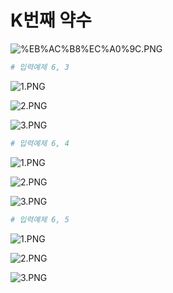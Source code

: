 #  K번째 약수

![%EB%AC%B8%EC%A0%9C.PNG](attachment:%EB%AC%B8%EC%A0%9C.PNG)


```python
# 입력예제 6, 3
```

![1.PNG](attachment:1.PNG)

![2.PNG](attachment:2.PNG)

![3.PNG](attachment:3.PNG)


```python
# 입력예제 6, 4
```

![1.PNG](attachment:1.PNG)

![2.PNG](attachment:2.PNG)

![3.PNG](attachment:3.PNG)


```python
# 입력예제 6, 5
```

![1.PNG](attachment:1.PNG)

![2.PNG](attachment:2.PNG)

![3.PNG](attachment:3.PNG)
